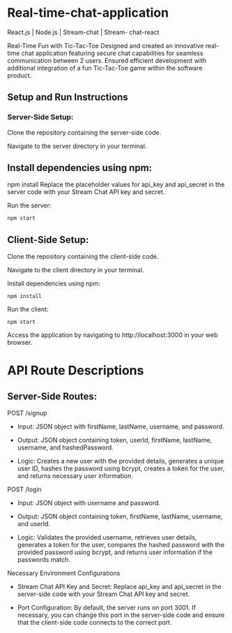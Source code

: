 # Real-time-chat-application
React.js | Node.js | Stream-chat | Stream- chat-react

Real-Time Fun with Tic-Tac-Toe
Designed and created an innovative real-time chat application featuring secure chat
capabilities for seamless communication between 2 users. Ensured efficient
development with additional integration of a fun Tic-Tac-Toe game within the
software product.

## Setup and Run Instructions
### Server-Side Setup:
Clone the repository containing the server-side code.

Navigate to the server directory in your terminal.

## Install dependencies using npm:

npm install
Replace the placeholder values for api_key and api_secret in the server code with your Stream Chat API key and secret.

Run the server:

`npm start`

## Client-Side Setup:
Clone the repository containing the client-side code.

Navigate to the client directory in your terminal.

Install dependencies using npm:

`npm install`

Run the client:

`npm start`

Access the application by navigating to http://localhost:3000 in your web browser.


# API Route Descriptions
## Server-Side Routes:
POST /signup

* Input: JSON object with firstName, lastName, username, and password.

* Output: JSON object containing token, userId, firstName, lastName, username, and hashedPassword.

* Logic: Creates a new user with the provided details, generates a unique user ID, hashes the password using bcrypt, creates a token for the user, and returns necessary user information.

POST /login

* Input: JSON object with username and password.

* Output: JSON object containing token, firstName, lastName, username, and userId.

* Logic: Validates the provided username, retrieves user details, generates a token for the user, compares the hashed password with the provided password using bcrypt, and returns user information if the passwords match.

Necessary Environment Configurations

* Stream Chat API Key and Secret: Replace api_key and api_secret in the server-side code with your Stream Chat API key and secret.

* Port Configuration: By default, the server runs on port 3001. If necessary, you can change this port in the server-side code and ensure that the client-side code connects to the correct port.
